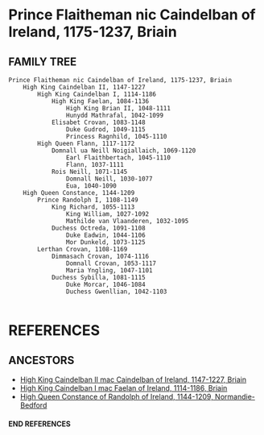 # Prince Flaitheman nic Caindelban of Ireland, 1175-1237, Briain

## FAMILY TREE 
```
Prince Flaitheman nic Caindelban of Ireland, 1175-1237, Briain
	High King Caindelban II, 1147-1227
		High King Caindelban I, 1114-1186
			High King Faelan, 1084-1136
				High King Brian II, 1048-1111
				Hunydd Mathrafal, 1042-1099
			Elisabet Crovan, 1083-1148
				Duke Gudrod, 1049-1115
				Princess Ragnhild, 1045-1110
		High Queen Flann, 1117-1172
			Domnall ua Neill Noigiallaich, 1069-1120
				Earl Flaithbertach, 1045-1110
				Flann, 1037-1111
			Rois Neill, 1071-1145
				Domnall Neill, 1030-1077
				Eua, 1040-1090
	High Queen Constance, 1144-1209
		Prince Randolph I, 1108-1149
			King Richard, 1055-1113
				King William, 1027-1092
				Mathilde van Vlaanderen, 1032-1095
			Duchess Octreda, 1091-1108
				Duke Eadwin, 1044-1106
				Mor Dunkeld, 1073-1125
		Lerthan Crovan, 1108-1169
			Dimmasach Crovan, 1074-1116
				Domnall Crovan, 1053-1117
				Maria Yngling, 1047-1101
			Duchess Sybilla, 1081-1115
				Duke Morcar, 1046-1084
				Duchess Gwenllian, 1042-1103
		
```


# REFERENCES

## ANCESTORS
* [High King Caindelban II mac Caindelban of Ireland, 1147-1227, Briain](caindelban_ii_mac_caindelban_1147.md)
* [High King Caindelban I mac Faelan of Ireland, 1114-1186, Briain](caindelban_i_mac_faelan_1114.md)
* [High Queen Constance of Randolph of Ireland, 1144-1209, Normandie-Bedford](constance_randolph_1144.md)
#### END REFERENCES